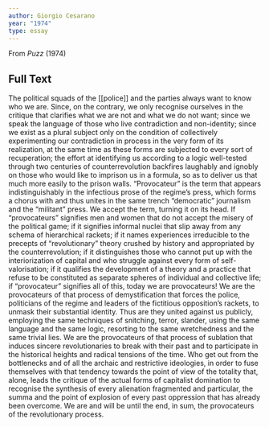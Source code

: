 ```yaml
---
author: Giorgio Cesarano
year: "1974"
type: essay
---
```

From *Puzz* (1974)

## Full Text

The political squads of the [[police]] and the parties always want to know who we are. Since, on the contrary, we only recognise ourselves in the critique that clarifies what we are not and what we do not want; since we speak the language of those who live contradiction and non-identity; since we exist as a plural subject only on the condition of collectively experimenting our contradiction in process in the very form of its realization, at the same time as these forms are subjected to every sort of recuperation; the effort at identifying us according to a logic well-tested through two centuries of counterrevolution backfires laughably and ignobly on those who would like to imprison us in a formula, so as to deliver us that much more easily to the prison walls. “Provocateur” is the term that appears indistinguishably in the infectious prose of the regime’s press, which forms a chorus with and thus unites in the same trench “democratic” journalism and the “militant” press. We accept the term, turning it on its head. If “provocateurs” signifies men and women that do not accept the misery of the political game; if it signifies informal nuclei that slip away from any schema of hierarchical rackets; if it names experiences irreducible to the precepts of “revolutionary” theory crushed by history and appropriated by the counterrevolution; if it distinguishes those who cannot put up with the interiorization of capital and who struggle against every form of self-valorisation; if it qualifies the development of a theory and a practice that refuse to be constituted as separate spheres of individual and collective life; if “provocateur” signifies all of this, today we are provocateurs! We are the provocateurs of that process of demystification that forces the police, politicians of the regime and leaders of the fictitious opposition’s rackets, to unmask their substantial identity. Thus are they united against us publicly, employing the same techniques of snitching, terror, slander, using the same language and the same logic, resorting to the same wretchedness and the same trivial lies. We are the provocateurs of that process of sublation that induces sincere revolutionaries to break with their past and to participate in the historical heights and radical tensions of the time. Who get out from the bottlenecks and of all the archaic and restrictive ideologies, in order to fuse themselves with that tendency towards the point of view of the totality that, alone, leads the critique of the actual forms of capitalist domination to recognise the synthesis of every alienation fragmented and particular, the summa and the point of explosion of every past oppression that has already been overcome. We are and will be until the end, in sum, the provocateurs of the revolutionary process.